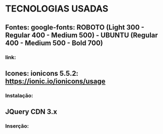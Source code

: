 # TECNOLOGIAS USADAS
## Fontes: google-fonts: ROBOTO (Light 300 - Regular 400 - Medium 500) - UBUNTU (Regular 400 - Medium 500 - Bold 700) 
### link: 
<link rel="preconnect" href="https://fonts.googleapis.com">
<link rel="preconnect" href="https://fonts.gstatic.com" crossorigin>
<link href="https://fonts.googleapis.com/css2?family=Roboto:wght@300;400;500&family=Ubuntu:wght@400;500;700&display=swap" rel="stylesheet">

## Icones: ionicons 5.5.2:  https://ionic.io/ionicons/usage
### Instalação:
<script type="module" src="https://unpkg.com/ionicons@5.5.2/dist/ionicons/ionicons.esm.js"></script>
<script nomodule src="https://unpkg.com/ionicons@5.5.2/dist/ionicons/ionicons.js"></script>

## JQuery CDN 3.x
### Inserção:
<script src="https://code.jquery.com/jquery-3.6.0.min.js"></script>